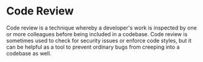 # Code Review

Code review is a technique whereby a developer's work is inspected by one or
more colleagues before being included in a codebase. Code review is sometimes
used to check for security issues or enforce code styles, but it can be helpful
as a tool to prevent ordinary bugs from creeping into a codebase as well.

